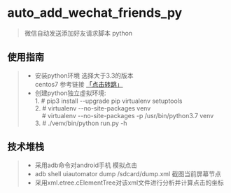 # auto_add_wechat_friends_py

> 微信自动发送添加好友请求脚本 python

## 使用指南

> * 安装python环境 选择大于3.3的版本 <br>
    centos7 参考链接 [「点击转跳」](https://segmentfault.com/a/1190000015628625)
> * 创建python独立虚拟环境: <br>
    1. # pip3 install --upgrade pip virtualenv setuptools <br>
    2. # virtualenv --no-site-packages venv <br>
 &nbsp;&nbsp;&nbsp; # virtualenv --no-site-packages -p /usr/bin/python3.7 venv <br>
    3. # ./venv/bin/python run.py -h
    
## 技术堆栈

> * 采用adb命令对android手机 模拟点击
> * adb shell uiautomator dump /sdcard/dump.xml 截图当前屏幕节点
> * 采用xml.etree.cElementTree对该xml文件进行分析并计算点击的坐标

